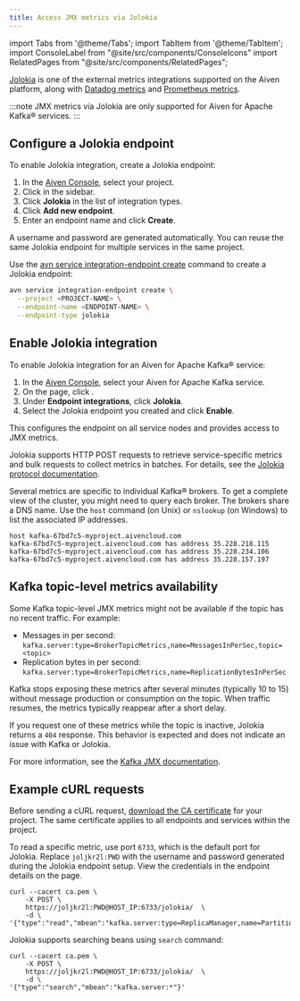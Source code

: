 ```yaml
---
title: Access JMX metrics via Jolokia
---
```


import Tabs from '@theme/Tabs';
import TabItem from '@theme/TabItem';
import ConsoleLabel from "@site/src/components/ConsoleIcons"
import RelatedPages from "@site/src/components/RelatedPages";

[Jolokia](https://jolokia.org/) is one of the external metrics integrations supported on the Aiven platform, along with [Datadog metrics](/docs/integrations/datadog/datadog-metrics) and [Prometheus metrics](/docs/platform/howto/integrations/prometheus-metrics).

:::note
JMX metrics via Jolokia are only supported for Aiven for Apache Kafka® services.
:::

## Configure a Jolokia endpoint

<Tabs groupId="endpoint-creation">
<TabItem value="console" label="Console" default>

To enable Jolokia integration, create a Jolokia endpoint:

1. In the [Aiven Console](https://console.aiven.io/), select your project.
1. Click <ConsoleLabel name="integration endpoints"/> in the sidebar.
1. Click **Jolokia** in the list of integration types.
1. Click **Add new endpoint**.
1. Enter an endpoint name and click **Create**.

A username and password are generated automatically. You can reuse the same Jolokia
endpoint for multiple services in the same project.

</TabItem>
<TabItem value="cli" label="Aiven CLI">

Use the
[avn service integration-endpoint create](/docs/tools/cli/service/integration#avn_service_integration_endpoint_create)
command to create a Jolokia endpoint:

```bash
avn service integration-endpoint create \
  --project <PROJECT-NAME> \
  --endpoint-name <ENDPOINT-NAME> \
  --endpoint-type jolokia
```

</TabItem>
 </Tabs>

## Enable Jolokia integration

To enable Jolokia integration for an Aiven for Apache Kafka® service:

1. In the [Aiven Console](https://console.aiven.io/), select your Aiven for Apache Kafka
   service.
1. On the <ConsoleLabel name="overview" /> page,
   click <ConsoleLabel name="integrations" />.
1. Under **Endpoint integrations**, click **Jolokia**.
1. Select the Jolokia endpoint you created and click **Enable**.

This configures the endpoint on all service nodes and provides access to JMX metrics.

Jolokia supports HTTP POST requests to retrieve service-specific metrics and bulk
requests to collect metrics in batches. For details, see
the [Jolokia protocol documentation](https://jolokia.org/reference/html/manual/jolokia_protocol.html).

Several metrics are specific to individual Kafka® brokers. To get a complete view of
the cluster, you might need to query each broker. The brokers share a DNS name. Use
the `host` command (on Unix) or `nslookup` (on Windows) to list the associated IP
addresses.

```shell
host kafka-67bd7c5-myproject.aivencloud.com
kafka-67bd7c5-myproject.aivencloud.com has address 35.228.218.115
kafka-67bd7c5-myproject.aivencloud.com has address 35.228.234.106
kafka-67bd7c5-myproject.aivencloud.com has address 35.228.157.197
```

## Kafka topic-level metrics availability

Some Kafka topic-level JMX metrics might not be available if the topic has no recent
traffic. For example:

- Messages in per second: `kafka.server:type=BrokerTopicMetrics,name=MessagesInPerSec,topic=<topic>`
- Replication bytes in per second: `kafka.server:type=BrokerTopicMetrics,name=ReplicationBytesInPerSec`

Kafka stops exposing these metrics after several minutes (typically 10 to 15) without
message production or consumption on the topic. When traffic resumes, the metrics
typically reappear after a short delay.

If you request one of these metrics while the topic is inactive, Jolokia returns a `404`
response. This behavior is expected and does not indicate an issue with Kafka or Jolokia.

For more information, see the
[Kafka JMX documentation](https://kafka.apache.org/38/documentation.html#remote_jmx).

## Example cURL requests

Before sending a cURL request,
[download the CA certificate](/docs/platform/concepts/tls-ssl-certificates#download-ca-certificates)
for your project. The same certificate applies to all endpoints and services
within the project.

To read a specific metric, use port `6733`, which is the default port for Jolokia.
Replace `joljkr2l:PWD` with the username and password generated during the Jolokia
endpoint setup. View the credentials in the endpoint details on the
<ConsoleLabel name="integration endpoints"/> page.

```shell
curl --cacert ca.pem \
    -X POST \
    https://joljkr2l:PWD@HOST_IP:6733/jolokia/  \
    -d \
'{"type":"read","mbean":"kafka.server:type=ReplicaManager,name=PartitionCount"}'
```

Jolokia supports searching beans using `search` command:

```shell
curl --cacert ca.pem \
    -X POST \
    https://joljkr2l:PWD@HOST_IP:6733/jolokia/  \
    -d \
'{"type":"search","mbean":"kafka.server:*"}'
```

